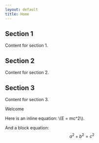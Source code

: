 ```yaml
---
layout: default
title: Home
---
```


## Section 1
Content for section 1.

## Section 2
Content for section 2.

## Section 3
Content for section 3.

Welcome

Here is an inline equation: \\(E = mc^2\\).

And a block equation:
$$
a^2 + b^2 = c^2
$$
